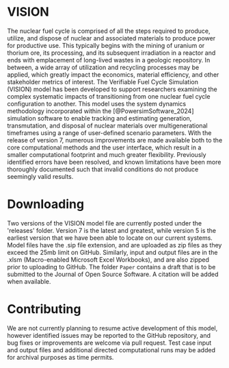 # VISION

The nuclear fuel cycle is comprised of all the steps required to produce, utilize, and dispose of nuclear and associated materials to produce power for productive use. This typically begins with the mining of uranium or thorium ore, its processing, and its subsequent irradiation in a reactor and ends with emplacement of long-lived wastes in a geologic repository. In between, a wide array of utilization and recycling processes may be applied, which greatly impact the economics, material efficiency, and other stakeholder metrics of interest. The Verifiable Fuel Cycle Simulation (VISION) model has been developed to support researchers examining the complex systematic impacts of transitioning from one nuclear fuel cycle configuration to another. This model uses the system dynamics methodology incorporated within the [@PowersimSoftware_2024] simulation software to enable tracking and estimating generation, transmutation, and disposal of nuclear materials over multigenerational timeframes using a range of user-defined scenario parameters. With the release of version 7, numerous improvements are made available both to the core computational methods and the user interface, which result in a smaller computational footprint and much greater flexibility. Previously identified errors have been resolved, and known limitations have been more thoroughly documented such that invalid conditions do not produce seemingly valid results.

# Downloading
Two versions of the VISION model file are currently posted under the 'releases' folder.  Version 7 is the latest and greatest, while version 5 is the earliest version that we have been able to locate on our current systems.  Model files have the .sip file extension, and are uploaded as zip files as they exceed the 25mb limit on GitHub.  Similarly, input and output files are in the .xlsm (Macro-enabled Microsoft Excel Workbooks), and are also zipped prior to uploading to GitHub.  The folder `Paper` contains a draft that is to be submitted to the Journal of Open Source Software.  A citation will be added when available.

# Contributing
We are not currently planning to resume active development of this model, however identified issues may be reported to the GitHub repository, and bug fixes or improvements are welcome via pull request.  Test case input and output files and additional directed computational runs may be added for archival purposes as time permits.
